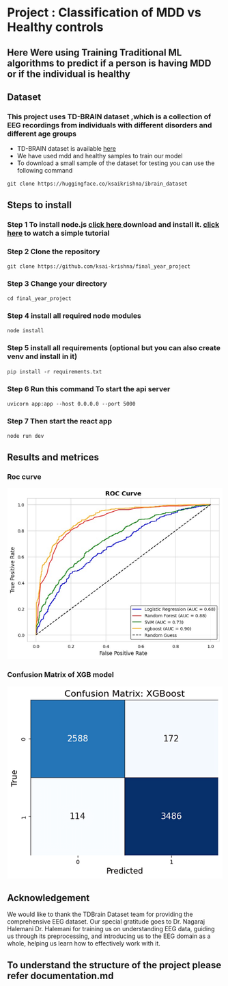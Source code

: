 
# Project : Classification of MDD vs Healthy controls 

## Here Were using Training Traditional ML algorithms to predict if a person is having MDD or if the individual is healthy

## Dataset
### This project uses TD-BRAIN dataset ,which is a collection of EEG recordings from individuals with different disorders and different age groups
-  TD-BRAIN dataset is available [here](https://www.brainclinics.com/resources/tdbrain-dataset)
- We have used mdd and healthy samples to train our model
- To download a small sample of the dataset for testing you can use the following command
```
git clone https://huggingface.co/ksaikrishna/ibrain_dataset
```

## Steps to install
### Step 1 To install node.js [click here ](https://nodejs.org/en/download) download and install it. [click here](https://www.youtube.com/watch?v=kQabFyl9r9I&t=431s) to watch a simple tutorial
### Step 2 Clone the repository
```
git clone https://github.com/ksai-krishna/final_year_project
```
### Step 3 Change your directory
```
cd final_year_project
```
### Step 4 install all required node modules 
```
node install
```
### Step 5 install all requirements (optional but you can also create venv and install in it)
```
pip install -r requirements.txt
```
### Step 6 Run this command To start the api server
```
uvicorn app:app --host 0.0.0.0 --port 5000
```
### Step 7 Then start the react app
```
node run dev
```

## Results and metrices

### Roc curve
![roc curve](images/roc_curve.jpg)

### Confusion Matrix of XGB model 

![confusion_matrix](images/xgb_confusion_matrix.png)

## Acknowledgement
We would like to thank the TDBrain Dataset team for providing the comprehensive EEG dataset. Our special gratitude goes to Dr. Nagaraj Halemani Dr. Halemani for training us on understanding EEG data, guiding us through its preprocessing, and introducing us to the EEG domain as a whole, helping us learn how to effectively work with it.

## To understand the structure of the project please refer documentation.md 